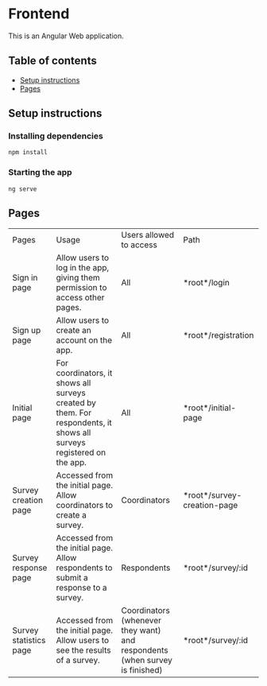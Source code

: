 # Frontend

This is an Angular Web application.

## Table of contents

- [Setup instructions](#setup-instructions)
- [Pages](#pages)

###

## Setup instructions

### Installing dependencies

```
npm install
```

### Starting the app

```
ng serve
```

## Pages

<table>
<tr>
<td> Pages </td> <td> Usage </td> <td> Users allowed to access</td>
<td> Path</td>
</tr>

<tr>
<td> Sign in page </td> <td> Allow users to log in the app, giving them permission to access other pages. </td> <td> All</td> <td> *root*/login </td>
</tr>

<tr>
<td> Sign up page </td> <td> Allow users to create an account on the app. </td>
<td> All</td> <td> *root*/registration </td>
</tr>

<tr>
<td> Initial page </td> <td> For coordinators, it shows all surveys created by them. For respondents, it shows all surveys registered on the app. </td>
<td> All</td> <td> *root*/initial-page </td>
</tr>

<tr>
<td> Survey creation page </td> <td> Accessed from the initial page. Allow coordinators to create a survey. </td>
<td> Coordinators </td> <td> *root*/survey-creation-page </td>
</tr>

<tr>
<td> Survey response page </td> <td> Accessed from the initial page. Allow respondents to submit a response to a survey. </td>
<td> Respondents </td> <td> *root*/survey/:id </td>
</tr>

<tr>
<td> Survey statistics page </td> <td> Accessed from the initial page. Allow users to see the results of a survey. </td>
<td> Coordinators (whenever they want) and respondents (when survey is finished) </td>
<td> *root*/survey/:id </td>
</tr>

</table>
